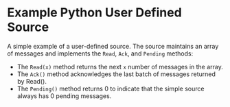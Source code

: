 # Example Python User Defined Source
A simple example of a user-defined source. The source maintains an array of messages and implements the `Read`, 
`Ack`, and `Pending` methods:
- The `Read(x)` method returns the next `x` number of messages in the array. 
- The `Ack()` method acknowledges the last batch of messages returned by Read(). 
- The `Pending()` method returns 0 to indicate that the simple source always has 0 pending messages.